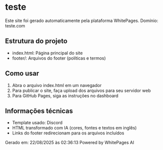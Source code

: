 # teste

Este site foi gerado automaticamente pela plataforma WhitePages.
Domínio: teste.com

## Estrutura do projeto
- index.html: Página principal do site
- footer/: Arquivos do footer (políticas e termos)

## Como usar
1. Abra o arquivo index.html em um navegador
2. Para publicar o site, faça upload dos arquivos para seu servidor web
3. Para GitHub Pages, siga as instruções no dashboard

## Informações técnicas
- Template usado: Discord
- HTML transformado com IA (cores, fontes e textos em inglês)
- Links do footer redirecionam para os arquivos incluídos

Gerado em: 22/08/2025 às 02:36:13
Powered by WhitePages AI
